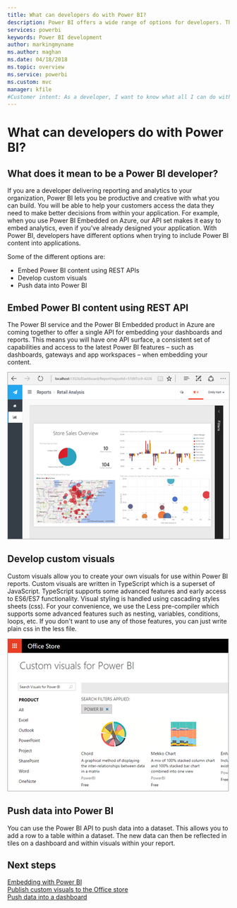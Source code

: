 ```yaml
---
title: What can developers do with Power BI?
description: Power BI offers a wide range of options for developers. This ranges from embedding to custom visuals and streaming datasets.
services: powerbi
keywords: Power BI development
author: markingmyname
ms.author: maghan
ms.date: 04/18/2018
ms.topic: overview
ms.service: powerbi
ms.custom: mvc
manager: kfile
#Customer intent: As a developer, I want to know what all I can do with Power BI so that I can share data with my customers.
---
```


# What can developers do with Power BI?

## What does it mean to be a Power BI developer?
If you are a developer delivering reporting and analytics to your organization, Power BI lets you be productive and creative with what you can build. You will be able to help your customers access the data they need to make better decisions from within your application. For example, when you use Power BI Embedded on Azure, our API set makes it easy to embed analytics, even if you’ve already designed your application. With Power BI, developers have different options when trying to include Power BI content into applications.

Some of the different options are:
* Embed Power BI content using REST APIs
* Develop custom visuals
* Push data into Power BI

## Embed Power BI content using REST API
The Power BI service and the Power BI Embedded product in Azure are coming together to offer a single API for embedding your dashboards and reports. This means you will have one API surface, a consistent set of capabilities and access to the latest Power BI features – such as dashboards, gateways and app workspaces – when embedding your content. 

![PBIE sample](media/what-can-you-do/powerbi-embed-sample.png)

## Develop custom visuals
Custom visuals allow you to create your own visuals for use within Power BI reports. Custom visuals are written in TypeScript which is a superset of JavaScript. TypeScript supports some advanced features and early access to ES6/ES7 functionality. Visual styling is handled using cascading styles sheets (css). For your convenience, we use the Less pre-compiler which supports some advanced features such as nesting, variables, conditions, loops, etc. If you don't want to use any of those features, you can just write plain css in the less file.

![CV sample](media/what-can-you-do/powerbi-custom-visual-store.png)

## Push data into Power BI
You can use the Power BI API to push data into a dataset. This allows you to add a row to a table within a dataset. The new data can then be reflected in tiles on a dashboard and within visuals within your report.

## Next steps
[Embedding with Power BI](embedding.md)  
[Publish custom visuals to the Office store](office-store.md)  
[Push data into a dashboard](walkthrough-push-data.md)
